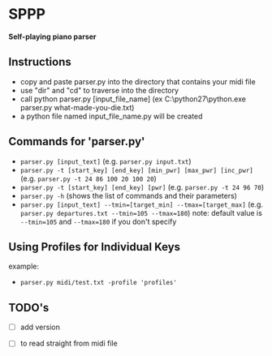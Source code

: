 # SPPP
**Self-playing piano parser**

## Instructions
* copy and paste parser.py into the directory that contains your midi file
* use "dir" and "cd" to traverse into the directory
* call python parser.py [input_file_name] (ex C:\python27\python.exe parser.py what-made-you-die.txt)
* a python file named input_file_name.py will be created

## Commands for 'parser.py'

* `parser.py [input_text]` (e.g. `parser.py input.txt`)
* `parser.py -t [start_key] [end_key] [min_pwr] [max_pwr] [inc_pwr]` (e.g. `parser.py -t 24 86 100 20 100 20`)
* `parser.py -t [start_key] [end_key] [pwr]` (e.g. `parser.py -t 24 96 70`)
* `parser.py -h` (shows the list of commands and their parameters)
* `parser.py [input_text] --tmin=[target_min] --tmax=[target_max]` (e.g. `parser.py departures.txt --tmin=105 --tmax=180`)
	note: default value is `--tmin=105` and `--tmax=180` if you don't specify

## Using Profiles for Individual Keys
example:
* `parser.py midi/test.txt -profile 'profiles'`

## TODO's
- [ ] add version
- [ ] to read straight from midi file

